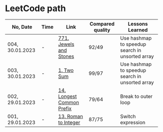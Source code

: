# LeetCode path

| No, Date        | Time | Link                                                         | Compared quality | Lessons Learned                                 |
| --------------- | ---- | ------------------------------------------------------------ | ---------------- | ----------------------------------------------- |
| 004, 30.01.2023 | -    | [771. Jewels and Stones](https://leetcode.com/problems/jewels-and-stones/submissions/888229645/) | 92/49            | Use hashmap to speedup search in unsorted array |
| 003, 30.01.2023 | -    | [1. Two Sum](https://leetcode.com/problems/two-sum/submissions/888211346/) | 99/97            | Use hashmap to speedup search in unsorted array |
| 002, 29.01.2023 | -    | [14. Longest Common Prefix](https://leetcode.com/problems/longest-common-prefix/submissions/887403999/) | 79/64            | Break to outer loop                             |
| 001, 29.01.2023 | -    | [13. Roman to Integer](https://leetcode.com/problems/roman-to-integer/submissions/887399537/) | 87/75            | Switch expression                               |

